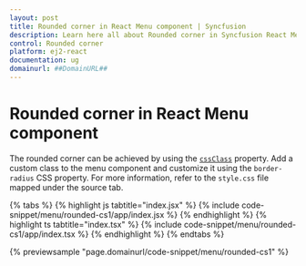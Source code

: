 ```yaml
---
layout: post
title: Rounded corner in React Menu component | Syncfusion
description: Learn here all about Rounded corner in Syncfusion React Menu component of Syncfusion Essential JS 2 and more.
control: Rounded corner 
platform: ej2-react
documentation: ug
domainurl: ##DomainURL##
---
```


# Rounded corner in React Menu component

The rounded corner can be achieved by using the [`cssClass`](https://ej2.syncfusion.com/react/documentation/api/menu/#cssclass) property. Add a custom class to the menu component and customize it using the `border-radius` CSS property. For more information, refer to the `style.css` file mapped under the source tab.

{% tabs %}
{% highlight js tabtitle="index.jsx" %}
{% include code-snippet/menu/rounded-cs1/app/index.jsx %}
{% endhighlight %}
{% highlight ts tabtitle="index.tsx" %}
{% include code-snippet/menu/rounded-cs1/app/index.tsx %}
{% endhighlight %}
{% endtabs %}

 {% previewsample "page.domainurl/code-snippet/menu/rounded-cs1" %}

